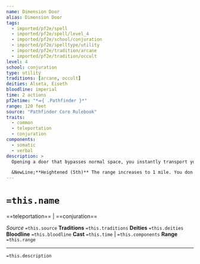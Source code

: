 ```yaml
---
name: Dimension Door
alias: Dimension Door
tags:
  - imported/pf2e/spell
  - imported/pf2e/spell/level_4
  - imported/pf2e/school/conjuration
  - imported/pf2e/spelltype/utility
  - imported/pf2e/tradition/arcane
  - imported/pf2e/tradition/occult
level: 4
school: conjuration
type: utility
traditions: [arcane, occult]
deities: Alseta, Eiseth
bloodline: imperial
time: 2 actions
pf2etime: "*⬺{ .Pathfinder }*"
range: 120 feet
source: "Pathfinder Core Rulebook"
traits:
  - common
  - teleportation
  - conjuration
components:
  - somatic
  - verbal
description: >
  Opening a door that bypasses normal space, you instantly transport yourself and any items you're wearing and holding from your current space to a clear space within range you can see. If this would bring another creature with you-even if you're carrying it in an extradimensional container-the spell is lost.

  &NewLine;**Heightened (5th)** The range increases to 1 mile. You don't need to be able to see your destination, as long as you have been there in the past and know its relative location and distance from you. You are temporarily immune for 1 hour.
---
```

# `=this.name`
==teleportation== | ==conjuration==

*Source* `=this.source`
**Traditions** `=this.traditions`
**Deities** `=this.deities`
**Bloodline** `=this.bloodline`
**Cast** `=this.time` | `=this.components`
**Range** `=this.range`

***
`=this.description`